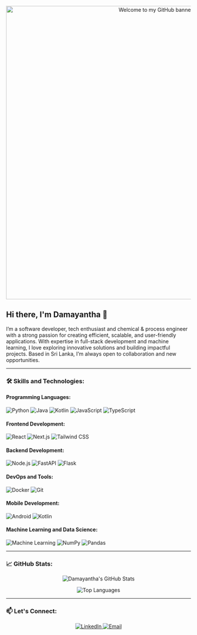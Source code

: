 <p align="center">
  <img
    src="https://placehold.co/800x200/888/FFF?text=Welcome+to+my+GitHub"
    alt="Welcome to my GitHub banner"
    width="800"
  />
</p>

## Hi there, I'm Damayantha 👋

I’m a software developer, tech enthusiast and chemical & process engineer with a strong passion for creating efficient, scalable, and user-friendly applications. With expertise in full-stack development and machine learning, I love exploring innovative solutions and building impactful projects. Based in Sri Lanka, I’m always open to collaboration and new opportunities.

---

### 🛠️ Skills and Technologies:

#### **Programming Languages:**
![Python](https://img.shields.io/badge/Python-3776AB?style=for-the-badge&logo=python&logoColor=white)
![Java](https://img.shields.io/badge/Java-007396?style=for-the-badge&logo=java&logoColor=white)
![Kotlin](https://img.shields.io/badge/Kotlin-7F52FF?style=for-the-badge&logo=kotlin&logoColor=white)
![JavaScript](https://img.shields.io/badge/JavaScript-F7DF1E?style=for-the-badge&logo=javascript&logoColor=black)
![TypeScript](https://img.shields.io/badge/TypeScript-007ACC?style=for-the-badge&logo=typescript&logoColor=white)

#### **Frontend Development:**
![React](https://img.shields.io/badge/React-61DAFB?style=for-the-badge&logo=react&logoColor=black)
![Next.js](https://img.shields.io/badge/Next.js-000000?style=for-the-badge&logo=nextdotjs&logoColor=white)
![Tailwind CSS](https://img.shields.io/badge/Tailwind_CSS-38B2AC?style=for-the-badge&logo=tailwind-css&logoColor=white)

#### **Backend Development:**
![Node.js](https://img.shields.io/badge/Node.js-339933?style=for-the-badge&logo=nodedotjs&logoColor=white)
![FastAPI](https://img.shields.io/badge/FastAPI-009688?style=for-the-badge&logo=fastapi&logoColor=white)
![Flask](https://img.shields.io/badge/Flask-000000?style=for-the-badge&logo=flask&logoColor=white)

#### **DevOps and Tools:**
![Docker](https://img.shields.io/badge/Docker-2496ED?style=for-the-badge&logo=docker&logoColor=white)
![Git](https://img.shields.io/badge/Git-F05032?style=for-the-badge&logo=git&logoColor=white)

#### **Mobile Development:**
![Android](https://img.shields.io/badge/Android-3DDC84?style=for-the-badge&logo=android&logoColor=white)
![Kotlin](https://img.shields.io/badge/Kotlin-7F52FF?style=for-the-badge&logo=kotlin&logoColor=white)

#### **Machine Learning and Data Science:**
![Machine Learning](https://img.shields.io/badge/Machine%20Learning-3498DB?style=for-the-badge&logo=scikit-learn&logoColor=white)
![NumPy](https://img.shields.io/badge/NumPy-013243?style=for-the-badge&logo=numpy&logoColor=white)
![Pandas](https://img.shields.io/badge/Pandas-150458?style=for-the-badge&logo=pandas&logoColor=white)

---

### 📈 GitHub Stats:

<p align="center">
  <img src="https://github-readme-stats.vercel.app/api?username=Damayantha&show_icons=true&theme=radical" alt="Damayantha's GitHub Stats" />
</p>

<p align="center">
  <img src="https://github-readme-stats.vercel.app/api/top-langs/?username=Damayantha&layout=compact&theme=radical" alt="Top Languages" />
</p>

---

### 📫 Let's Connect:

<p align="center">
  <a href="https://www.linkedin.com/in/tharindudamayantha">
    <img src="https://img.shields.io/badge/LinkedIn-0077B5?style=for-the-badge&logo=linkedin&logoColor=white" alt="LinkedIn"/>
  </a>
  <a href="mailto:kumarapeliofficial@gmail.com">
    <img src="https://img.shields.io/badge/Email-D14836?style=for-the-badge&logo=gmail&logoColor=white" alt="Email"/>
  </a>
</p>
